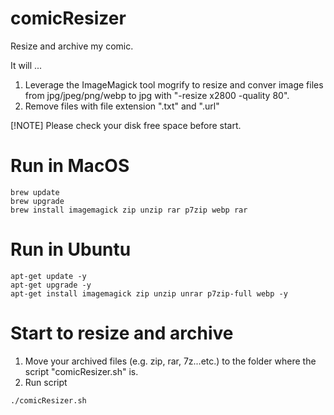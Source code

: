 # comicResizer
Resize and archive my comic.

It will ...
1. Leverage the ImageMagick tool mogrify to resize and conver image files from jpg/jpeg/png/webp to jpg with "-resize x2800 -quality 80".
2. Remove files with file extension ".txt" and ".url"

[!NOTE]
Please check your disk free space before start.

# Run in MacOS
```
brew update
brew upgrade
brew install imagemagick zip unzip rar p7zip webp rar
```

# Run in Ubuntu
```
apt-get update -y
apt-get upgrade -y
apt-get install imagemagick zip unzip unrar p7zip-full webp -y
```

# Start to resize and archive

1. Move your archived files (e.g. zip, rar, 7z...etc.) to the folder where the script "comicResizer.sh" is.
2. Run script
```
./comicResizer.sh
```